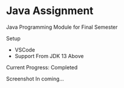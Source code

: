 # Java Assignment 
Java Programming Module for Final Semester 

Setup 
- VSCode
- Support From JDK 13 Above

Current Progress: Completed

Screenshot In coming...
